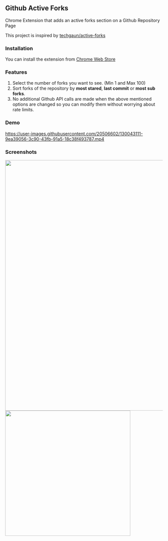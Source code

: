 ## Github Active Forks
Chrome Extension that adds an active forks section on a Github Repository Page

This project is inspired by [techgaun/active-forks](https://github.com/techgaun/active-forks)

### Installation
You can install the extension from [Chrome Web Store](https://chrome.google.com/webstore/detail/github-active-forks/oflkkabfokadmncdbhdggeedngllccak)

### Features
1. Select the number of forks you want to see. (Min 1 and Max 100)
2. Sort forks of the repository by **most stared**, **last commit** or **most sub forks**.
3. No additional Github API calls are made when the above mentioned options are changed so you can modify them without worrying about rate limits.


### Demo
https://user-images.githubusercontent.com/20506602/130043111-9ea39056-3c90-43fb-91a5-18c38f493787.mp4

### Screenshots
<img width="800px" src="https://user-images.githubusercontent.com/20506602/130043252-a445983b-c99b-48f7-a717-e4732fdf84d7.png"></img>
<img width="400px" src="https://user-images.githubusercontent.com/20506602/130043261-00df415a-ff9b-49f7-8b75-342b7af118d6.png"></img>
